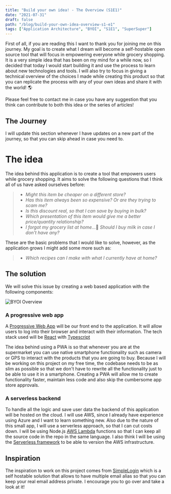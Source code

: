 ```yaml
---
title: "Build your own idea! - The Overview (S1E1)"
date: "2021-07-31"
draft: false
path: "/blog/build-your-own-idea-overview-s1-e1"
tags: ["Application Architecture", "BYOI", "S1E1", "SuperSuper"]
---
```


First of all, if you are reading this I want to thank you for joining me on this journey. My goal is to create what I dream will become a self-hostable open source tool that will focus in empowering everyone while grocery shopping. It is a very simple idea that has been on my mind for a while now, so I decided that today I would start building it and use the process to learn about new technologies and tools. I will also try to focus in giving a technical overview of the choices I made while creating this product so that you can replicate the process with any of your own ideas and share it with the world! 🌎 

Please feel free to contact me in case you have any suggestion that you think can contribute to both this idea or the series of articles!

## The Journey
I will update this section whenever I have updates on a new part of the journey, so that you can skip ahead in case you need to.

# The idea
The idea behind this application is to create a tool that empowers users while grocery shopping. It aims to solve the following questions that I think all of us have asked ourselves before:

> * *Might this item be cheaper on a different store?*
> * *Has this item always been so expensive? Or are they trying to scam me?*
> * *Is this discount real, so that I can save by buying in bulk?*
> * *Which presentation of this item would give me a better price/quantity relationship?*
> * *I forgot my grocery list at home...*🤔 *Should I buy milk in case I don't have any?*

These are the basic problems that I would like to solve, however, as the application grows I might add some more such as:

> * *Which recipes can I make with what I currently have at home?*

## The solution
We will solve this issue by creating a web based application with the following components:

![BYOI Overview](/../images/byoi_overview.png)


### A progressive web app
A [Progressive Web App](https://web.dev/what-are-pwas/) will be our front end to the application. It will allow users to log into their browser and interact with their information. The tech stack used will be [React](https://reactjs.org/) with [Typescript](https://www.typescriptlang.org/)  

The idea behind using a PWA is so that whenever you are at the supermarket you can use native smartphone functionality such as camera or GPS to interact with the products that you are going to buy. Because I will be working on this project on my free time, the codebase needs to be as slim as possible so that we don't have to rewrite all the functionality just to be able to use it in a smartphone. Creating a PWA will allow me to create functionality faster, maintain less code and also skip the cumbersome app store approvals.

### A serverless backend
To handle all the logic and save user data the backend of this application will be hosted on the cloud. I will use AWS, since I already have experience using Azure and I want to learn something new. Also due to the nature of this small app, I will use a serverless approach, so that I can cut costs down. I will be using Node.js [AWS Lambda](https://aws.amazon.com/lambda/) functions so that I can keep all the source code in the repo in the same language. I also think I will be using the [Serverless framework](https://www.serverless.com/) to be able to version the AWS infrastructure.


## Inspiration
The inspiration to work on this project comes from [SimpleLogin](https://github.com/simple-login) which is a self hostable solution that allows to have multiple email alias so that you can keep your real email address private. I encourage you to go over and take a look at it! 

